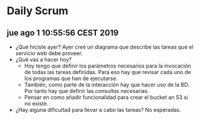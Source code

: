# Daily Scrum

## jue ago  1 10:55:56 CEST 2019
- ¿Qué hiciste ayer? Ayer creé un diagrama que describe las tareas que el servicio web debe proveer.
- ¿Qué vas a hacer hoy?
  - Hoy tengo que definir los parámetros necesarios para la invocación de todas las tareas definidas. Para eso hay que revisar cada uno de los programas que han de ejecutarse.
  - También, como parte de la interacción hay que hacer uso de la BD. Por tanto hay que definir las _consultas_ necesarias.
  - Pensar en como añadir funcionalidad para crear el bucket an S3 si no existe.
- ¿Hay alguna dificultad para llevar a cabo las tareas? No esperadas.
